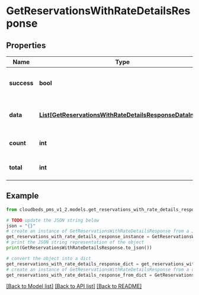 # GetReservationsWithRateDetailsResponse


## Properties

Name | Type | Description | Notes
------------ | ------------- | ------------- | -------------
**success** | **bool** | Returns if the request could be completed | [optional] 
**data** | [**List[GetReservationsWithRateDetailsResponseDataInner]**](GetReservationsWithRateDetailsResponseDataInner.md) | Details for the reservations returned | [optional] 
**count** | **int** | Number of results returned | [optional] 
**total** | **int** | Total number of results | [optional] 

## Example

```python
from cloudbeds_pms_v1_2.models.get_reservations_with_rate_details_response import GetReservationsWithRateDetailsResponse

# TODO update the JSON string below
json = "{}"
# create an instance of GetReservationsWithRateDetailsResponse from a JSON string
get_reservations_with_rate_details_response_instance = GetReservationsWithRateDetailsResponse.from_json(json)
# print the JSON string representation of the object
print(GetReservationsWithRateDetailsResponse.to_json())

# convert the object into a dict
get_reservations_with_rate_details_response_dict = get_reservations_with_rate_details_response_instance.to_dict()
# create an instance of GetReservationsWithRateDetailsResponse from a dict
get_reservations_with_rate_details_response_from_dict = GetReservationsWithRateDetailsResponse.from_dict(get_reservations_with_rate_details_response_dict)
```
[[Back to Model list]](../README.md#documentation-for-models) [[Back to API list]](../README.md#documentation-for-api-endpoints) [[Back to README]](../README.md)


